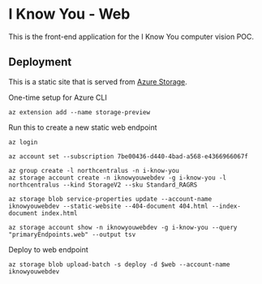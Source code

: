 # I Know You - Web
This is the front-end application for the I Know You computer vision POC.

## Deployment
This is a static site that is served from [Azure Storage](https://docs.microsoft.com/en-us/azure/storage/blobs/storage-blob-static-website).

One-time setup for Azure CLI
```
az extension add --name storage-preview
```

Run this to create a new static web endpoint
```
az login

az account set --subscription 7be00436-d440-4bad-a568-e4366966067f

az group create -l northcentralus -n i-know-you
az storage account create -n iknowyouwebdev -g i-know-you -l northcentralus --kind StorageV2 --sku Standard_RAGRS

az storage blob service-properties update --account-name iknowyouwebdev --static-website --404-document 404.html --index-document index.html

az storage account show -n iknowyouwebdev -g i-know-you --query "primaryEndpoints.web" --output tsv
```

Deploy to web endpoint
```
az storage blob upload-batch -s deploy -d $web --account-name iknowyouwebdev
```